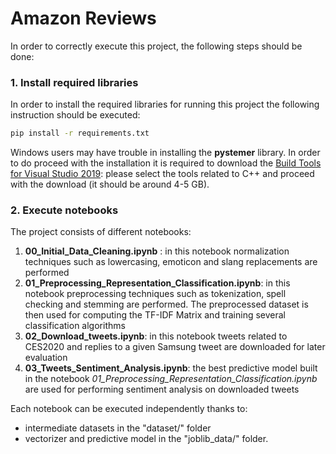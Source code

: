 # Amazon Reviews

In order to correctly execute this project, the following steps should be done:


### 1. Install required libraries

In order to install the required libraries for running this project the following instruction should be executed:

```bash
pip install -r requirements.txt
```

Windows users may have trouble in installing the **pystemer** library. In order to do proceed with the installation it is required to download the [Build Tools for Visual Studio 2019](https://visualstudio.microsoft.com/downloads/#build-tools-for-visual-studio-2017): please select the tools related to C++ and proceed with the download (it should be around 4-5 GB).

### 2. Execute notebooks
The project consists of different notebooks:
1. **00_Initial_Data_Cleaning.ipynb** : in this notebook normalization techniques such as lowercasing, emoticon and slang replacements are performed
2. **01_Preprocessing_Representation_Classification.ipynb**: in this notebook preprocessing techniques such as tokenization, spell checking and stemming are performed. The preprocessed dataset is then used for computing the TF-IDF Matrix and training several classification algorithms
3. **02_Download_tweets.ipynb**: in this notebook tweets related to CES2020 and replies to a given Samsung tweet are downloaded for later evaluation
4. **03_Tweets_Sentiment_Analysis.ipynb**: the best predictive model built in the notebook *01_Preprocessing_Representation_Classification.ipynb* are used for performing sentiment analysis on downloaded tweets

Each notebook can be executed independently thanks to:
* intermediate datasets in the "dataset/" folder
* vectorizer and predictive model in the "joblib_data/" folder.
